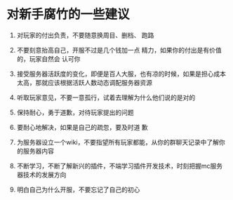 
# 对新手腐竹的一些建议

1. 对玩家的付出负责，不要随意换周目、删档、
跑路

2. 不要刻意抬高自己，开服不过是几个钱加一点
精力，如果你的付出是有价值的，玩家自然会
认可你

3. 接受服务器活跃度的变化，即便是百人大服，也有凉的时候，如果是担心成本太高，那就应该根据活跃人数动态调配服务器资源

4. 听取玩家意见，不要一意孤行，试着去理解为什么他们说的是对的

5. 保持耐心，勇于道歉，对待玩家提出的问题

6. 要耐心地解决，如果是自己的疏忽，要及时道
歉

7. 为服务器设立一个wiki，不要指望所有玩家都能，从你的群聊天记录中了解你的服务器内容

8. 不断学习，不断了解新兴的插件，不端学习插件开发技术，时刻把握mc服务器技术的发展方向

9. 明白自己为什么开服，不要忘记了自己的初心
